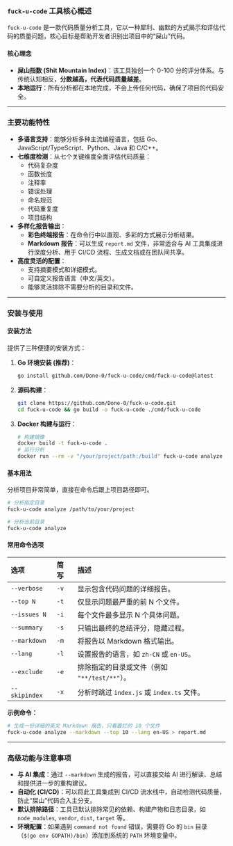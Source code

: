 ### `fuck-u-code` 工具核心概述

`fuck-u-code` 是一款代码质量分析工具，它以一种犀利、幽默的方式揭示和评估代码的质量问题，核心目标是帮助开发者识别出项目中的“屎山”代码。

#### **核心理念**

*   **屎山指数 (Shit Mountain Index)**：该工具独创一个 0-100 分的评分体系。与传统认知相反，**分数越高，代表代码质量越差**。
*   **本地运行**：所有分析都在本地完成，不会上传任何代码，确保了项目的代码安全。

---

### **主要功能特性**

*   **多语言支持**：能够分析多种主流编程语言，包括 Go、JavaScript/TypeScript、Python、Java 和 C/C++。
*   **七维度检测**：从七个关键维度全面评估代码质量：
    *   代码复杂度
    *   函数长度
    *   注释率
    *   错误处理
    *   命名规范
    *   代码重复度
    *   项目结构
*   **多样化报告输出**：
    *   **彩色终端报告**：在命令行中以直观、多彩的方式展示分析结果。
    *   **Markdown 报告**：可以生成 `report.md` 文件，非常适合与 AI 工具集成进行深度分析、用于 CI/CD 流程、生成文档或在团队间共享。
*   **高度灵活的配置**：
    *   支持摘要模式和详细模式。
    *   可自定义报告语言（中文/英文）。
    *   能够灵活排除不需要分析的目录和文件。

---

### **安装与使用**

#### **安装方法**

提供了三种便捷的安装方式：

1.  **Go 环境安装 (推荐)**：
    ```bash
    go install github.com/Done-0/fuck-u-code/cmd/fuck-u-code@latest
    ```
2.  **源码构建**：
    ```bash
    git clone https://github.com/Done-0/fuck-u-code.git
    cd fuck-u-code && go build -o fuck-u-code ./cmd/fuck-u-code
    ```
3.  **Docker 构建与运行**：
    ```bash
    # 构建镜像
    docker build -t fuck-u-code .
    # 运行分析
    docker run --rm -v "/your/project/path:/build" fuck-u-code analyze
    ```

#### **基本用法**

分析项目非常简单，直接在命令后跟上项目路径即可。

```bash
# 分析指定目录
fuck-u-code analyze /path/to/your/project

# 分析当前目录
fuck-u-code analyze
```

#### **常用命令选项**

| 选项 | 简写 | 描述 |
| :--- | :--- | :--- |
| `--verbose` | `-v` | 显示包含代码问题的详细报告。 |
| `--top N` | `-t` | 仅显示问题最严重的前 N 个文件。 |
| `--issues N` | `-i` | 每个文件最多显示 N 个具体问题。 |
| `--summary` | `-s` | 只输出最终的总结评分，隐藏过程。 |
| `--markdown` | `-m` | 将报告以 Markdown 格式输出。 |
| `--lang` | `-l` | 设置报告的语言，如 `zh-CN` 或 `en-US`。 |
| `--exclude` | `-e` | 排除指定的目录或文件（例如 `"**/test/**"`）。 |
| `--skipindex` | `-x` | 分析时跳过 `index.js` 或 `index.ts` 文件。 |

**示例命令：**
```bash
# 生成一份详细的英文 Markdown 报告，只看最烂的 10 个文件
fuck-u-code analyze --markdown --top 10 --lang en-US > report.md
```

---

### **高级功能与注意事项**

*   **与 AI 集成**：通过 `--markdown` 生成的报告，可以直接交给 AI 进行解读、总结和提供进一步的重构建议。
*   **自动化 (CI/CD)**：可以将此工具集成到 CI/CD 流水线中，自动检测代码质量，防止“屎山”代码合入主分支。
*   **默认排除路径**：工具已默认排除常见的依赖、构建产物和日志目录，如 `node_modules`, `vendor`, `dist`, `target` 等。
*   **环境配置**：如果遇到 `command not found` 错误，需要将 Go 的 `bin` 目录（`$(go env GOPATH)/bin`）添加到系统的 `PATH` 环境变量中。
